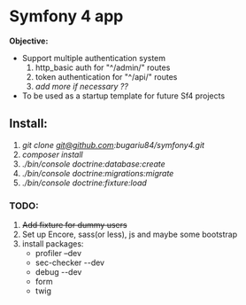 # Symfony 4 app



**Objective:**
* Support multiple authentication system
    1. http_basic auth for "^/admin/" routes
    2. token authentication for "^/api/" routes
    3. *add more if necessary ??*
* To be used as a startup template for future Sf4 projects

## Install:

1. _git clone git@github.com:bugariu84/symfony4.git_
2. _composer install_
3. _./bin/console doctrine:database:create_
4. _./bin/console doctrine:migrations:migrate_
5. _./bin/console doctrine:fixture:load_

### TODO:
1. ~~Add fixture for dummy users~~
2. Set up Encore, sass(or less), js and maybe some bootstrap
3. install packages:
    * profiler –dev
    * sec-checker --dev
    * debug --dev
    * form
    * twig
